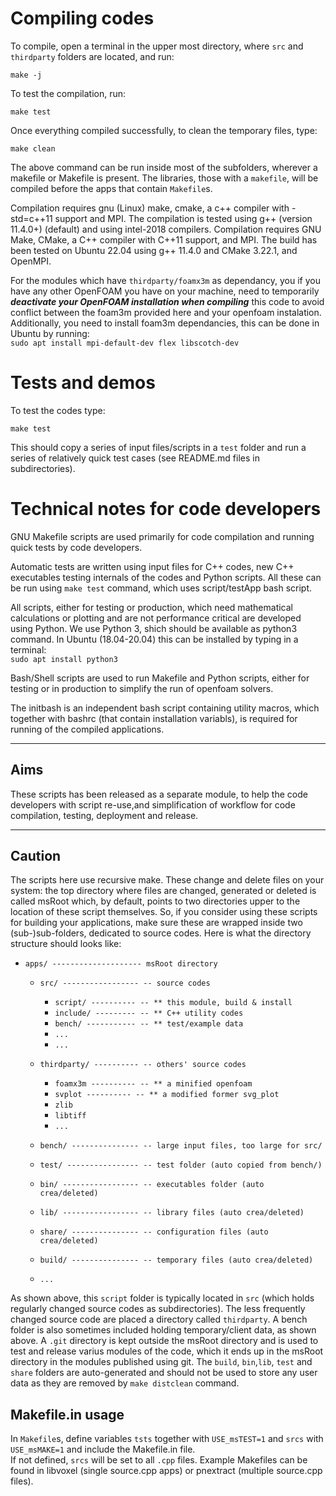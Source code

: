 # Compiling codes

To compile, open a terminal in the upper most directory, where `src` and `thirdparty`
 folders are located, and run:    

 `make -j`

To test the compilation, run:    

 `make test`

Once everything compiled successfully, to clean the temporary files, type:

 `make clean`

The above command can be run inside most of the subfolders, wherever a 
makefile or Makefile is present.  The libraries, those with a `makefile`,
will be compiled before the apps that contain `Makefile`s.

Compilation requires gnu (Linux) make, cmake, a c++ compiler with -std=c++11
support and MPI. The compilation is tested using g++ (version 11.4.0+) (default)
and using intel-2018 compilers.
Compilation requires GNU Make, CMake, a C++ compiler with C++11 support, and MPI. The build has been tested on Ubuntu 22.04 using g++ 11.4.0 and CMake 3.22.1, and OpenMPI.

For the modules which have `thirdparty/foamx3m` as dependancy, you if you have
any other OpenFOAM you have on your machine, need to temporarily ***deactivate 
your OpenFOAM installation when compiling*** this code to avoid conflict between
the foam3m provided here and your openfoam instalation.
Additionally, you need to install foam3m dependancies, this can be done in Ubuntu
by running:       
`sudo apt install mpi-default-dev flex libscotch-dev`

# Tests and demos
To test the codes type:

 `make test`

This should copy a series of input files/scripts in a `test` folder and 
run a series of relatively quick test cases (see README.md files in 
subdirectories).  


# Technical notes for code developers

GNU Makefile scripts are used primarily for code compilation and 
running quick tests by code developers.

Automatic tests are written using input files for C++ codes, new C++ 
executables testing internals of the codes and Python scripts. All 
these can be run using `make test` command, which uses 
script/testApp bash script.

All scripts, either for testing or production, which need mathematical 
calculations or plotting and are not performance critical are developed 
using Python. We use Python 3, shich should be available as python3 command.
In Ubuntu (18.04-20.04) this can be installed by typing in a terminal:    
 `sudo apt install python3`


Bash/Shell scripts are used to run Makefile and Python scripts, 
either for testing or in production to simplify the run of openfoam 
solvers.  


The initbash is an independent bash script containing utility macros, 
which together with bashrc (that contain installation variabls), is 
required for running of the compiled applications.

---------

## Aims

These scripts has been released as a separate module, to help 
the code developers with script re-use,and simplification of 
workflow for code compilation, testing, deployment and release. 


---------

##  Caution

The scripts here use recursive make. These change and delete files on
your system: the top directory where files are changed, generated or 
deleted is called msRoot which, by default, points to two directories 
upper to the location of these script themselves.  So, if you consider
using these scripts for building your applications, make sure these are 
wrapped inside two (sub-)sub-folders, dedicated to source codes.  Here is 
what the directory structure should looks like:


- `apps/ -------------------- msRoot directory`

    - `src/ ----------------- -- source codes`
        * `script/ ---------- -- ** this module, build & install`
        * `include/ --------- -- ** C++ utility codes`
        * `bench/ ----------- -- ** test/example data`
        * `...`
        * `...`
        
    - `thirdparty/ ---------- -- others' source codes`
        * `foamx3m ---------- -- ** a minified openfoam `
        * `svplot ---------- -- ** a modified former svg_plot`
        * `zlib`
        * `libtiff`
        * `...`

    - `bench/ --------------- -- large input files, too large for src/`
    - `test/ ---------------- -- test folder (auto copied from bench/)`
    - `bin/ ----------------- -- executables folder (auto crea/deleted)`
    - `lib/ ----------------- -- library files (auto crea/deleted)`
    - `share/ --------------- -- configuration files (auto crea/deleted)`
    - `build/ --------------- -- temporary files (auto crea/deleted)`
    - `...`


As shown above, this `script` folder is typically located in `src` 
(which holds regularly changed source codes as subdirectories). The 
less frequently changed source code are placed a directory called 
`thirdparty`.  A bench folder is also sometimes included holding 
temporary/client data, as shown above.  A `.git` directory is kept 
outside the msRoot directory and is used to test and release varius 
modules of the code, which it ends up in the msRoot directory in the 
modules published using git.  The `build`, `bin`,`lib`, `test` and 
`share` folders are auto-generated and should not be used to store 
any user data as they are removed by `make distclean` command.



## Makefile.in usage

 In `Makefile`s, define variables `tsts` together with `USE_msTEST=1` 
 and `srcs` with `USE_msMAKE=1` and include the Makefile.in file.  
 If not defined, `srcs` will be set to all `.cpp` files.  Example 
 Makefiles can be found in libvoxel (single source.cpp apps) 
 or pnextract (multiple source.cpp files).



